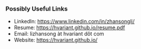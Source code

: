 ### Possibly Useful Links

- LinkedIn: https://www.linkedin.com/in/zhansongli/
- Resume: https://hvariant.github.io/resume.pdf
- Email: lizhansong àt hvariant dôt com
- Website: https://hvariant.github.io/

<!--
**hvariant/hvariant** is a ✨ _special_ ✨ repository because its `README.md` (this file) appears on your GitHub profile.

Here are some ideas to get you started:

-->
